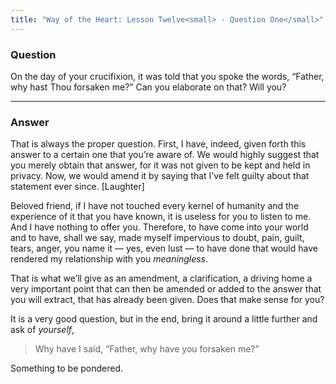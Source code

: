 ```yaml
---
title: "Way of the Heart: Lesson Twelve<small> - Question One</small>"
---
```


### Question

On the day of your crucifixion, it was told that you spoke the words,
“Father, why hast Thou forsaken me?” Can you elaborate on that? Will
you?

---

### Answer

That is always the proper question. First, I have, indeed, given
forth this answer to a certain one that you’re aware of. We would highly
suggest that you merely obtain that answer, for it was not given to be
kept and held in privacy. Now, we would amend it by saying that I’ve
felt guilty about that statement ever since. [Laughter]

Beloved friend, if I have not touched every kernel of humanity and the
experience of it that you have known, it is useless for you to listen to
me. And I have nothing to offer you. Therefore, to have come into your
world and to have, shall we say, made myself impervious to doubt, pain,
guilt, tears, anger, you name it — yes, even lust — to have done that
would have rendered my relationship with you *meaningless*.

That is what we’ll give as an amendment, a clarification, a driving home
a very important point that can then be amended or added to the answer
that you will extract, that has already been given. Does that make sense
for you?

It is a very good question, but in the end, bring it around a little
further and ask of *yourself*,

> Why have I said, “Father, why have you forsaken me?”

Something to be pondered.

